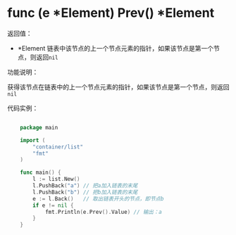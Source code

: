 # func (e *Element) Prev() *Element

返回值：

- *Element 链表中该节点的上一个节点元素的指针，如果该节点是第一个节点，则返回`nil`

功能说明：

获得该节点在链表中的上一个节点元素的指针，如果该节点是第一个节点，则返回`nil`

代码实例：

```go

	package main

	import (
		"container/list"
		"fmt"
	)

	func main() {
		l := list.New()
		l.PushBack("a") // 把a加入链表的末尾
		l.PushBack("b") // 把b加入链表的末尾
		e := l.Back()   // 取出链表开头的节点，即节点b
		if e != nil {
			fmt.Println(e.Prev().Value) // 输出：a
		}
	}

```